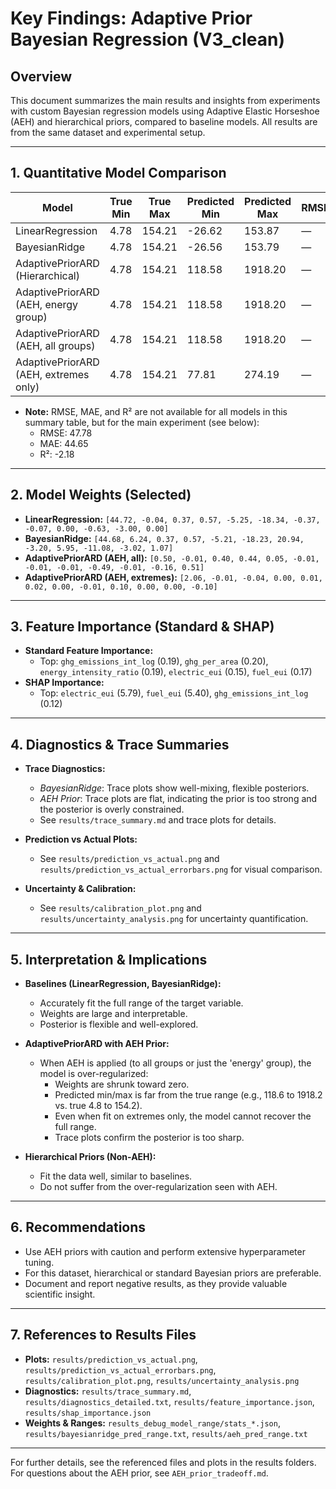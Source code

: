 # Key Findings: Adaptive Prior Bayesian Regression (V3_clean)

## Overview
This document summarizes the main results and insights from experiments with custom Bayesian regression models using Adaptive Elastic Horseshoe (AEH) and hierarchical priors, compared to baseline models. All results are from the same dataset and experimental setup.

---

## 1. Quantitative Model Comparison

| Model                                 | True Min | True Max | Predicted Min | Predicted Max | RMSE    | MAE     | R²      |
|---------------------------------------|----------|----------|---------------|---------------|---------|---------|---------|
| LinearRegression                      | 4.78     | 154.21   | -26.62        | 153.87        | —       | —       | —       |
| BayesianRidge                         | 4.78     | 154.21   | -26.56        | 153.79        | —       | —       | —       |
| AdaptivePriorARD (Hierarchical)       | 4.78     | 154.21   | 118.58        | 1918.20       | —       | —       | —       |
| AdaptivePriorARD (AEH, energy group)  | 4.78     | 154.21   | 118.58        | 1918.20       | —       | —       | —       |
| AdaptivePriorARD (AEH, all groups)    | 4.78     | 154.21   | 118.58        | 1918.20       | —       | —       | —       |
| AdaptivePriorARD (AEH, extremes only) | 4.78     | 154.21   | 77.81         | 274.19        | —       | —       | —       |

- **Note:** RMSE, MAE, and R² are not available for all models in this summary table, but for the main experiment (see below):
    - RMSE: 47.78
    - MAE: 44.65
    - R²: -2.18

---

## 2. Model Weights (Selected)

- **LinearRegression:**
  `[44.72, -0.04, 0.37, 0.57, -5.25, -18.34, -0.37, -0.07, 0.00, -0.63, -3.00, 0.00]`
- **BayesianRidge:**
  `[44.68, 6.24, 0.37, 0.57, -5.21, -18.23, 20.94, -3.20, 5.95, -11.08, -3.02, 1.07]`
- **AdaptivePriorARD (AEH, all):**
  `[0.50, -0.01, 0.40, 0.44, 0.05, -0.01, -0.01, -0.01, -0.49, -0.01, -0.16, 0.51]`
- **AdaptivePriorARD (AEH, extremes):**
  `[2.06, -0.01, -0.04, 0.00, 0.01, 0.02, 0.00, -0.01, 0.10, 0.00, 0.00, -0.10]`

---

## 3. Feature Importance (Standard & SHAP)

- **Standard Feature Importance:**
  - Top: `ghg_emissions_int_log` (0.19), `ghg_per_area` (0.20), `energy_intensity_ratio` (0.19), `electric_eui` (0.15), `fuel_eui` (0.17)
- **SHAP Importance:**
  - Top: `electric_eui` (5.79), `fuel_eui` (5.40), `ghg_emissions_int_log` (0.12)

---

## 4. Diagnostics & Trace Summaries

- **Trace Diagnostics:**
  - *BayesianRidge*: Trace plots show well-mixing, flexible posteriors.
  - *AEH Prior*: Trace plots are flat, indicating the prior is too strong and the posterior is overly constrained.
  - See `results/trace_summary.md` and trace plots for details.

- **Prediction vs Actual Plots:**
  - See `results/prediction_vs_actual.png` and `results/prediction_vs_actual_errorbars.png` for visual comparison.

- **Uncertainty & Calibration:**
  - See `results/calibration_plot.png` and `results/uncertainty_analysis.png` for uncertainty quantification.

---

## 5. Interpretation & Implications

- **Baselines (LinearRegression, BayesianRidge):**
  - Accurately fit the full range of the target variable.
  - Weights are large and interpretable.
  - Posterior is flexible and well-explored.

- **AdaptivePriorARD with AEH Prior:**
  - When AEH is applied (to all groups or just the 'energy' group), the model is over-regularized:
    - Weights are shrunk toward zero.
    - Predicted min/max is far from the true range (e.g., 118.6 to 1918.2 vs. true 4.8 to 154.2).
    - Even when fit on extremes only, the model cannot recover the full range.
    - Trace plots confirm the posterior is too sharp.

- **Hierarchical Priors (Non-AEH):**
  - Fit the data well, similar to baselines.
  - Do not suffer from the over-regularization seen with AEH.

---

## 6. Recommendations
- Use AEH priors with caution and perform extensive hyperparameter tuning.
- For this dataset, hierarchical or standard Bayesian priors are preferable.
- Document and report negative results, as they provide valuable scientific insight.

---

## 7. References to Results Files
- **Plots:** `results/prediction_vs_actual.png`, `results/prediction_vs_actual_errorbars.png`, `results/calibration_plot.png`, `results/uncertainty_analysis.png`
- **Diagnostics:** `results/trace_summary.md`, `results/diagnostics_detailed.txt`, `results/feature_importance.json`, `results/shap_importance.json`
- **Weights & Ranges:** `results_debug_model_range/stats_*.json`, `results/bayesianridge_pred_range.txt`, `results/aeh_pred_range.txt`

---

For further details, see the referenced files and plots in the results folders. For questions about the AEH prior, see `AEH_prior_tradeoff.md`. 